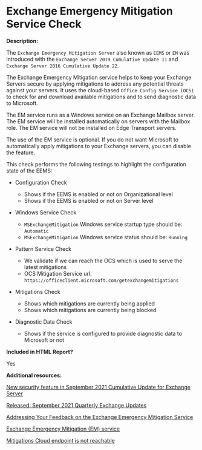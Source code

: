 # Exchange Emergency Mitigation Service Check

**Description:**

The `Exchange Emergency Mitigation Server` also known as `EEMS` or `EM` was introduced with the `Exchange Server 2019 Cumulative Update 11` and `Exchange Server 2016 Cumulative Update 22`.

The Exchange Emergency Mitigation service helps to keep your Exchange Servers secure by applying mitigations to address any potential threats against your servers. It uses the cloud-based `Office Config Service (OCS)` to check for and download available mitigations and to send diagnostic data to Microsoft.

The EM service runs as a Windows service on an Exchange Mailbox server. The EM service will be installed automatically on servers with the Mailbox role. The EM service will not be installed on Edge Transport servers.

The use of the EM service is optional. If you do not want Microsoft to automatically apply mitigations to your Exchange servers, you can disable the feature.

This check performs the following testings to highlight the configuration state of the EEMS:

- Configuration Check
    - Shows if the EEMS is enabled or not on Organizational level
    - Shows if the EEMS is enabled or not on Server level

- Windows Service Check
    - `MSExchangeMitigation` Windows service startup type should be: `Automatic`
    - `MSExchangeMitigation` Windows service status should be: `Running`

- Pattern Service Check
    - We validate if we can reach the OCS which is used to serve the latest mitigations
    - OCS Mitigation Service url: `https://officeclient.microsoft.com/getexchangemitigations`

- Mitigations Check
    - Shows which mitigations are currently being applied
    - Shows which mitigations are currently being blocked

- Diagnostic Data Check
    - Shows if the service is configured to provide diagnostic data to Microsoft or not

**Included in HTML Report?**

Yes

**Additional resources:**

[New security feature in September 2021 Cumulative Update for Exchange Server](https://techcommunity.microsoft.com/t5/exchange-team-blog/new-security-feature-in-september-2021-cumulative-update-for/ba-p/2783155)

[Released: September 2021 Quarterly Exchange Updates](https://techcommunity.microsoft.com/t5/exchange-team-blog/released-september-2021-quarterly-exchange-updates/ba-p/2779883)

[Addressing Your Feedback on the Exchange Emergency Mitigation Service](https://techcommunity.microsoft.com/t5/exchange-team-blog/addressing-your-feedback-on-the-exchange-emergency-mitigation/ba-p/2796190)

[Exchange Emergency Mitigation (EM) service](https://docs.microsoft.com/exchange/exchange-emergency-mitigation-service?view=exchserver-2019)

[Mitigations Cloud endpoint is not reachable](https://docs.microsoft.com/exchange/plan-and-deploy/deployment-ref/ms-exch-setupreadiness-MitigationsCloudEndpointUnreachable?view=exchserver-2019)